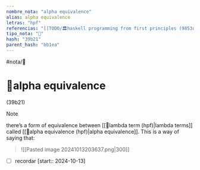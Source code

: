 ```yaml
---
nombre_nota: "alpha equivalence"
alias: alpha equivalence
letras: "hpf"
referencias: "[[TODO/🏛️haskell programming from first principles (9853c).md]]"
tipo_nota: "📑"
hash: "39b21"
parent_hash: "bb1ea"
---
```


#nota/📑

# 📑alpha equivalence
<div class="hash">(39b21)</div>


> [!NOTE] 
 there’s a form of equivalence between [[📑lambda term (hpf)|lambda terms]] called [[📑alpha equivalence (hpf)|alpha equivalence]]. This is a way of saying that:
 >
 > ![[Pasted image 20241013203637.png|300]]

- [ ] recordar  [start:: 2024-10-13]
